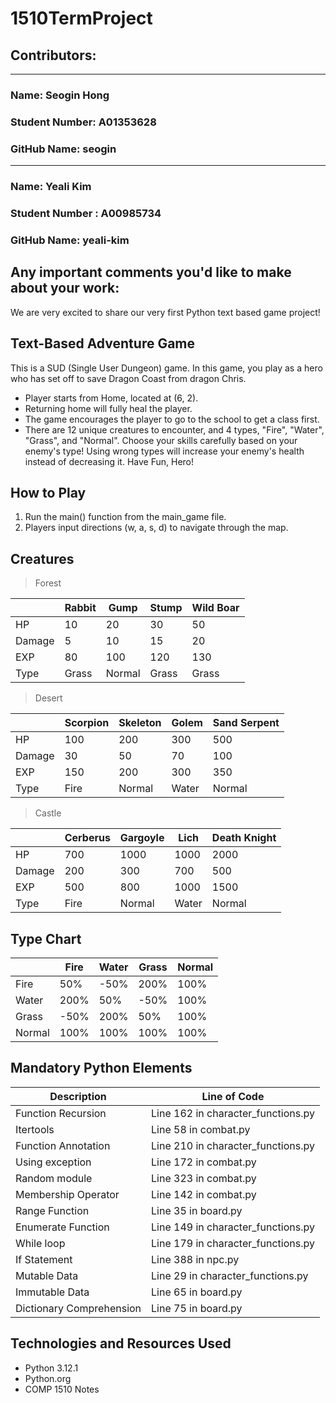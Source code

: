 # 1510TermProject
## Contributors:

--------------------------
### Name: Seogin Hong
### Student Number: A01353628
### GitHub Name: seogin

--------------------------
### Name: Yeali Kim
### Student Number : A00985734
### GitHub Name: yeali-kim

## Any important comments you'd like to make about your work:
We are very excited to share our very first Python text based game project!

## Text-Based Adventure Game
This is a SUD (Single User Dungeon) game. 
In this game, you play as a hero who has set off to save Dragon Coast from dragon Chris. 
- Player starts from Home, located at (6, 2).
- Returning home will fully heal the player.
- The game encourages the player to go to the school to get a class first.
- There are 12 unique creatures to encounter, and 4 types, "Fire", "Water", "Grass", and "Normal".
  Choose your skills carefully based on your enemy's type!
  Using wrong types will increase your enemy's health instead of decreasing it.
Have Fun, Hero!

## How to Play
1. Run the main() function from the main_game file.
2. Players input directions (w, a, s, d) to navigate through the map.

## Creatures
>Forest

|        | Rabbit | Gump   | Stump | Wild Boar |
|--------|--------|--------|-------|-----------|
| HP     | 10     | 20     | 30    | 50        |
| Damage | 5      | 10     | 15    | 20        |
| EXP    | 80     | 100    | 120   | 130       |
| Type   | Grass  | Normal | Grass | Grass     |

>Desert

|        | Scorpion | Skeleton | Golem | Sand Serpent |
|--------|----------|----------|-------|--------------|
| HP     | 100      | 200      | 300   | 500          |
| Damage | 30       | 50       | 70    | 100          |
| EXP    | 150      | 200      | 300   | 350          |
| Type   | Fire     | Normal   | Water | Normal       |

>Castle

|        | Cerberus | Gargoyle | Lich  | Death Knight |
|--------|----------|----------|-------|--------------|
| HP     | 700      | 1000     | 1000  | 2000         |
| Damage | 200      | 300      | 700   | 500          |
| EXP    | 500      | 800      | 1000  | 1500         |
| Type   | Fire     | Normal   | Water | Normal       |


## Type Chart
|        | Fire | Water | Grass | Normal | 
|--------|------|-------|-------|--------|
| Fire   | 50%  | -50%  | 200%  | 100%   |
| Water  | 200% | 50%   | -50%  | 100%   |
| Grass  | -50% | 200%  | 50%   | 100%   |
| Normal | 100% | 100%  | 100%  | 100%   |

## Mandatory Python Elements

| Description              | Line of Code                       |
|--------------------------|------------------------------------|
| Function Recursion       | Line 162 in character_functions.py |
| Itertools                | Line 58 in combat.py               |
| Function Annotation      | Line 210 in character_functions.py |
| Using exception          | Line 172 in combat.py              |
| Random module            | Line 323 in combat.py              |
| Membership Operator      | Line 142 in combat.py              |
| Range Function           | Line 35 in board.py                |
| Enumerate Function       | Line 149 in character_functions.py |
| While loop               | Line 179 in character_functions.py |
| If Statement             | Line 388 in npc.py                 |
| Mutable Data             | Line 29 in character_functions.py  |
| Immutable Data           | Line 65 in board.py                |
| Dictionary Comprehension | Line 75 in board.py                |

## Technologies and Resources Used
- Python 3.12.1
- Python.org
- COMP 1510 Notes
